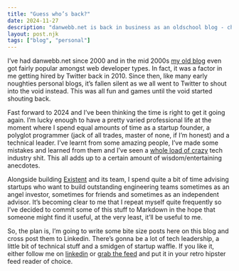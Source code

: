```yaml
---
title: "Guess who’s back?"
date: 2024-11-27
description: "danwebb.net is back in business as an oldschool blog - check out what's in store."
layout: post.njk
tags: ["blog", "personal"]
---
```

I’ve had danwebb.net since 2000 and in the mid 2000s [my old blog](https://blog.danwebb.net) even got fairly popular amongst web developer types.  In fact, it was a factor in me getting hired by Twitter back in 2010.  Since then, like many early noughties personal blogs, it’s fallen silent as we all went to Twitter to shout into the void instead. This was all fun and games until the void started shouting back.

Fast forward to 2024 and I’ve been thinking the time is right to get it going again.  I’m lucky enough to have a pretty varied professional life at the moment where I spend equal amounts of time as a startup founder, a polyglot programmer (jack of all trades, master of none, if I’m honest) and a technical leader.  I’ve learnt from some amazing people, I’ve made some mistakes and learned from them and I’ve seen a [whole load of crazy](https://x.com/siggy/status/236641738406625281?lang=en-GB) tech industry shit.  This all adds up to a certain amount of wisdom/entertaining anecdotes.

Alongside building [Existent](https://existent.com) and its team, I spend quite a bit of time advising startups who want to build outstanding engineering teams sometimes as an angel investor, sometimes for friends and sometimes as an independent advisor.  It’s becoming clear to me that I repeat myself quite frequently so I’ve decided to commit some of this stuff to Markdown in the hope that someone might find it useful, at the very least, it’ll be useful to me.

So, the plan is, I’m going to write some bite size posts here on this blog and cross post them to Linkedin.  There’s gonna be a lot of tech leadership, a little bit of technical stuff and a smidgen of startup waffle.  If you like it, either follow me on [linkedin](https://www.linkedin.com/in/dan-webb-04b562/) or [grab the feed](/feed.xml) and put it in your retro hipster feed reader of choice.